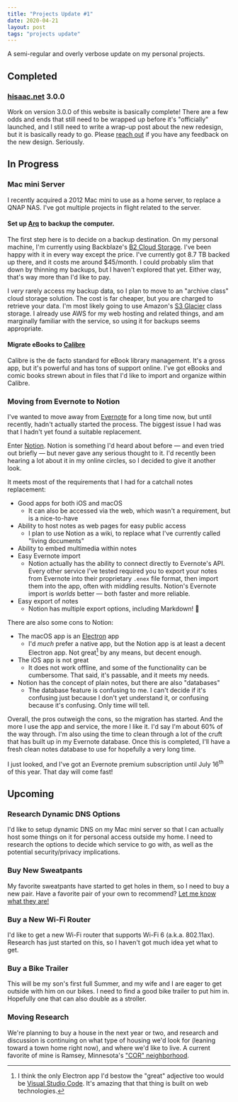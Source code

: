 ```yaml
---
title: "Projects Update #1"
date: 2020-04-21
layout: post
tags: "projects update"
---
```


A semi-regular and overly verbose update on my personal projects.

## Completed

### [hisaac.net](https://hisaac.net) 3.0.0

Work on version 3.0.0 of this website is basically complete! There are a few odds and ends that still need to be wrapped up before it's "officially" launched, and I still need to write a wrap-up post about the new redesign, but it is basically ready to go. Please [reach out](mailto:new-site-feedback@hisaac.net) if you have any feedback on the new design. Seriously.

## In Progress

### Mac mini Server

I recently acquired a 2012 Mac mini to use as a home server, to replace a QNAP NAS. I've got multiple projects in flight related to the server.

#### Set up [Arq](https://www.arqbackup.com) to backup the computer.

The first step here is to decide on a backup destination. On my personal machine, I'm currently using Backblaze's [B2 Cloud Storage](https://www.backblaze.com/b2/cloud-storage.html). I've been happy with it in every way except the price. I've currently got 8.7 TB backed up there, and it costs me around $45/month. I could probably slim that down by thinning my backups, but I haven't explored that yet. Either way, that's way more than I'd like to pay.

I _very_ rarely access my backup data, so I plan to move to an "archive class" cloud storage solution. The cost is far cheaper, but you are charged to retrieve your data. I'm most likely going to use Amazon's [S3 Glacier](https://aws.amazon.com/glacier/) class storage. I already use AWS for my web hosting and related things, and am marginally familiar with the service, so using it for backups seems appropriate.

#### Migrate eBooks to [Calibre](https://calibre-ebook.com)

Calibre is the de facto standard for eBook library management. It's a gross app, but it's powerful and has tons of support online. I've got eBooks and comic books strewn about in files that I'd like to import and organize within Calibre.

### Moving from Evernote to Notion

I've wanted to move away from [Evernote](https://evernote.com) for a long time now, but until recently, hadn't actually started the process. The biggest issue I had was that I hadn't yet found a suitable replacement.

Enter [Notion](https://notion.so). Notion is something I'd heard about before — and even tried out briefly — but never gave any serious thought to it. I'd recently been hearing a lot about it in my online circles, so I decided to give it another look.

It meets most of the requirements that I had for a catchall notes replacement:

- Good apps for both iOS and macOS
	- It can also be accessed via the web, which wasn't a requirement, but is a nice-to-have
- Ability to host notes as web pages for easy public access
	- I plan to use Notion as a wiki, to replace what I've currently called "living documents"
- Ability to embed multimedia within notes
- Easy Evernote import
	- Notion actually has the ability to connect directly to Evernote's API. Every other service I've tested required you to export your notes from Evernote into their proprietary `.enex` file format, then import them into the app, often with middling results. Notion's Evernote import is _worlds_ better — both faster and more reliable.
- Easy export of notes
	- Notion has multiple export options, including Markdown! 🎉

There are also some cons to Notion:

- The macOS app is an [Electron](https://www.electronjs.org) app
	- I'd _much_ prefer a native app, but the Notion app is at least a decent Electron app. Not great[^1] by any means, but decent enough.
- The iOS app is not great
	- It does not work offline, and some of the functionality can be cumbersome. That said, it's passable, and it meets my needs.
- Notion has the concept of plain notes, but there are also "databases"
	- The database feature is confusing to me. I can't decide if it's confusing just because I don't yet understand it, or confusing because it's confusing. Only time will tell.

Overall, the pros outweigh the cons, so the migration has started. And the more I use the app and service, the more I like it. I'd say I'm about 60% of the way through. I'm also using the time to clean through a lot of the cruft that has built up in my Evernote database. Once this is completed, I'll have a fresh clean notes database to use for hopefully a very long time.

I just looked, and I've got an Evernote premium subscription until July 16<sup>th</sup> of this year. That day will come fast!

## Upcoming

### Research Dynamic DNS Options

I'd like to setup dynamic DNS on my Mac mini server so that I can actually host some things on it for personal access outside my home. I need to research the options to decide which service to go with, as well as the potential security/privacy implications.

### Buy New Sweatpants

My favorite sweatpants have started to get holes in them, so I need to buy a new pair. Have a favorite pair of your own to recommend? [Let me know what they are!](mailto:sweatpants@hisaac.net)

### Buy a New Wi-Fi Router

I'd like to get a new Wi-Fi router that supports Wi-Fi 6 (a.k.a. 802.11ax). Research has just started on this, so I haven't got much idea yet what to get.

### Buy a Bike Trailer

This will be my son's first full Summer, and my wife and I are eager to get outside with him on our bikes. I need to find a good bike trailer to put him in. Hopefully one that can also double as a stroller.

### Moving Research

We're planning to buy a house in the next year or two, and research and discussion is continuing on what type of housing we'd look for (leaning toward a town home right now), and where we'd like to live. A current favorite of mine is Ramsey, Minnesota's ["COR" neighborhood](https://www.ci.ramsey.mn.us/531/The-COR).

[^1]: I think the only Electron app I'd bestow the "great" adjective too would be [Visual Studio Code](https://code.visualstudio.com). It's amazing that that thing is built on web technologies.
